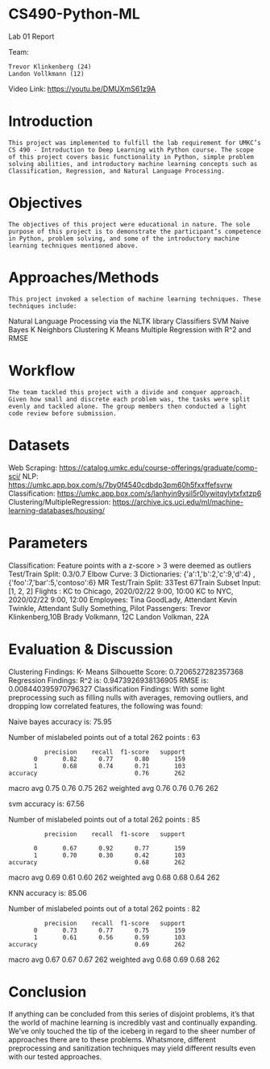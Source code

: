 # CS490-Python-ML
Lab 01 Report 

Team:

	Trevor Klinkenberg (24)
	Landon Vollkmann (12)
Video Link: https://youtu.be/DMUXmS61z9A

# Introduction
	This project was implemented to fulfill the lab requirement for UMKC’s CS 490 - Introduction to Deep Learning with Python course. The scope of this project covers basic functionality in Python, simple problem solving abilities, and introductory machine learning concepts such as Classification, Regression, and Natural Language Processing.
  
# Objectives
	The objectives of this project were educational in nature. The sole purpose of this project is to demonstrate the participant’s competence in Python, problem solving, and some of the introductory machine learning techniques mentioned above.
  
# Approaches/Methods
	This project invoked a selection of machine learning techniques. These techniques include:
Natural Language Processing via the NLTK library
Classifiers
SVM
Naive Bayes
K Neighbors
Clustering
K Means
Multiple Regression with R^2 and RMSE

# Workflow
	The team tackled this project with a divide and conquer approach. Given how small and discrete each problem was, the tasks were split evenly and tackled alone. The group members then conducted a light code review before submission.
  
# Datasets 
Web Scraping: https://catalog.umkc.edu/course-offerings/graduate/comp-sci/
NLP: https://umkc.app.box.com/s/7by0f4540cdbdp3pm60h5fxxffefsvrw
Classification: https://umkc.app.box.com/s/lanhyin9ysil5r0lywitqylytxfxtzp6
Clustering/MultipleRegression: https://archive.ics.uci.edu/ml/machine-learning-databases/housing/ 
 
# Parameters
 
Classification:
	Feature points with a z-score > 3 were deemed as outliers
	Test/Train Split: 0.3/0.7
Elbow Curve: 3
Dictionaries: {'a':1,'b':2,'c':9,'d':4} , {'foo':7,'bar':5,'contoso':6}
MR Test/Train Split:  33Test 67Train
Subset Input: [1, 2, 2]
Flights : 
KC to Chicago, 2020/02/22 9:00, 10:00
	KC to NYC, 2020/02/22 9:00, 12:00
Employees:
	Tina GoodLady, Attendant
	Kevin Twinkle, Attendant
	Sully Something, Pilot
Passengers:
	Trevor Klinkenberg,10B
	Brady Volkmann, 12C
	Landon Volkman, 22A
  
# Evaluation & Discussion
Clustering Findings:
	K- Means Silhouette Score: 0.7206527282357368
Regression Findings:
	R^2 is: 0.9473926938136905
RMSE is: 0.008440395970796327
Classification Findings:
	With some light preprocessing such as filling nulls with averages, removing outliers, and dropping low correlated features, the following was found:
  
Naive bayes accuracy is: 75.95

Number of mislabeled points out of a total 262 points : 63

              precision    recall  f1-score   support
           0       0.82      0.77      0.80       159
           1       0.68      0.74      0.71       103
    accuracy                           0.76       262
   macro avg       0.75      0.76      0.75       262
weighted avg       0.76      0.76      0.76       262
 
svm accuracy is: 67.56

Number of mislabeled points out of a total 262 points : 85

              precision    recall  f1-score   support
 
           0       0.67      0.92      0.77       159
           1       0.70      0.30      0.42       103
    accuracy                           0.68       262
   macro avg       0.69      0.61      0.60       262
weighted avg       0.68      0.68      0.64       262
 
KNN accuracy is: 85.06

Number of mislabeled points out of a total 262 points : 82

              precision    recall  f1-score   support
           0       0.73      0.77      0.75       159
           1       0.61      0.56      0.59       103
    accuracy                           0.69       262
   macro avg       0.67      0.67      0.67       262
weighted avg       0.68      0.69      0.68       262
 
# Conclusion

If anything can be concluded from this series of disjoint problems, it’s that the world of machine learning is incredibly vast and continually expanding. We’ve only touched the tip of the iceberg in regard to the sheer number of approaches there are to these problems. Whatsmore, different preprocessing and sanitization techniques may yield different results even with our tested approaches.


